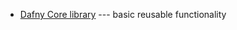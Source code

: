 
<!-- A list of the Dafny libraries documented here -->

- [Dafny Core library](src/dafny/DafnyCore) --- basic reusable functionality
